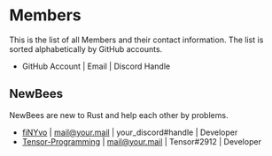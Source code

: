 # Members

This is the list of all Members and their contact information.
The list is sorted alphabetically by GitHub accounts.

- GitHub Account | Email | Discord Handle

## NewBees

NewBees are new to Rust and help each other by problems.
- <a href="https://github.com/fiNYvo" target="blank">fiNYvo</a> | <mail@your.mail> | your_discord#handle | Developer
- <a href="https://github.com/tensor-programming" target="blank">Tensor-Programming</a> | <mail@your.mail> | Tensor#2912 | Developer
